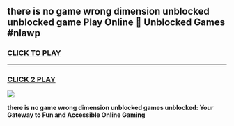 
## there is no game wrong dimension unblocked unblocked game Play Online 👋 Unblocked Games #nlawp
<h3>
<a href="https://premium.freeplayer.one?title=there_is_no_game_wrong_dimension_unblocked&ref=21F">CLICK TO PLAY</a></h3>
<hr>

<h3>
<a href="https://premium.freeplayer.one?title=there_is_no_game_wrong_dimension_unblocked&ref=21F">CLICK 2 PLAY</a>
  
</h3>

<a href="https://premium.freeplayer.one?title=there_is_no_game_wrong_dimension_unblocked&ref=21F/"><img src="https://clearcache.store/games.png"></a>


**there is no game wrong dimension unblocked games unblocked: Your Gateway to Fun and Accessible Online Gaming**
